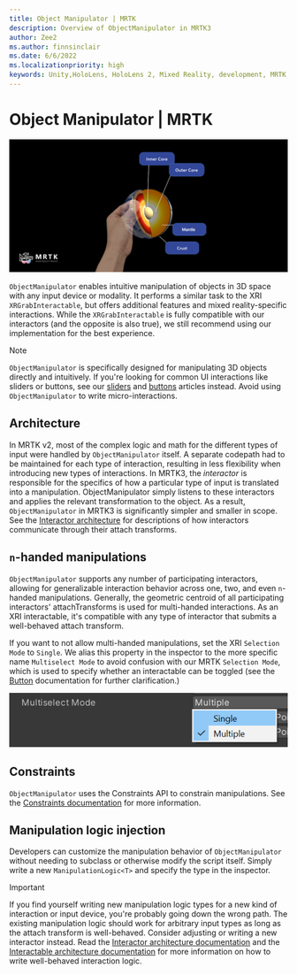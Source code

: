 ```yaml
---
title: Object Manipulator | MRTK
description: Overview of ObjectManipulator in MRTK3
author: Zee2
ms.author: finnsinclair
ms.date: 6/6/2022
ms.localizationpriority: high
keywords: Unity,HoloLens, HoloLens 2, Mixed Reality, development, MRTK, ObjectManipulator
---
```


# Object Manipulator | MRTK

![Object manipulator](../../../mrtk3-overview/images/UXBuildingBlocks/MRTK_UX_v3_ObjectManipulator.png)

`ObjectManipulator` enables intuitive manipulation of objects in 3D space with any input device or modality. It performs a similar task to the XRI `XRGrabInteractable`, but offers additional features and mixed reality-specific interactions. While the `XRGrabInteractable` is fully compatible with our interactors (and the opposite is also true), we still recommend using our implementation for the best experience. 

> [!NOTE]
> `ObjectManipulator` is specifically designed for manipulating 3D objects directly and intuitively. If you're looking for common UI interactions like sliders or buttons, see our [sliders](../../../mrtk3-uxcomponents/packages/uxcomponents/slider.md) and [buttons](../../../mrtk3-uxcomponents/packages/uxcomponents/button.md) articles instead. Avoid using `ObjectManipulator` to write micro-interactions.

## Architecture

In MRTK v2, most of the complex logic and math for the different types of input were handled by `ObjectManipulator` itself. A separate codepath had to be maintained for each type of interaction, resulting in less flexibility when introducing new types of interactions. In MRTK3, the *interactor* is responsible for the specifics of how a particular type of input is translated into a manipulation. ObjectManipulator simply listens to these interactors and applies the relevant transformation to the object. As a result, `ObjectManipulator` in MRTK3 is significantly simpler and smaller in scope. See the [Interactor architecture](../../../mrtk3-overview/architecture/interactors.md) for descriptions of how interactors communicate through their attach transforms.

## `n`-handed manipulations

`ObjectManipulator` supports any number of participating interactors, allowing for generalizable interaction behavior across one, two, and even `n`-handed manipulations. Generally, the geometric centroid of all participating interactors' attachTransforms is used for multi-handed interactions. As an XRI interactable, it's compatible with any type of interactor that submits a well-behaved attach transform.

If you want to not allow multi-handed manipulations, set the XRI `Selection Mode` to `Single`. We alias this property in the inspector to the more specific name `Multiselect Mode` to avoid confusion with our MRTK `Selection Mode`, which is used to specify whether an interactable can be toggled (see the [Button](../../../mrtk3-uxcomponents/packages/uxcomponents/button.md) documentation for further clarification.)

![Multiselect mode](images/multiselect-mode.png)

## Constraints

`ObjectManipulator` uses the Constraints API to constrain manipulations. See the [Constraints documentation](constraint-manager.md) for more information.

## Manipulation logic injection

Developers can customize the manipulation behavior of `ObjectManipulator` without needing to subclass or otherwise modify the script itself. Simply write a new `ManipulationLogic<T>` and specify the type in the inspector. 

> [!IMPORTANT]
> If you find yourself writing new manipulation logic types for a new kind of interaction or input device, you're probably going down the wrong path. The existing manipulation logic should work for arbitrary input types as long as the attach transform is well-behaved. Consider adjusting or writing a new interactor instead. Read the [Interactor architecture documentation](../../../mrtk3-overview/architecture/interactors.md) and the [Interactable architecture documentation](../../../mrtk3-overview/architecture/interactables.md) for more information on how to write well-behaved interaction logic.

